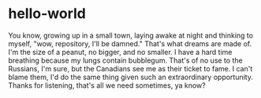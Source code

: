 # hello-world
You know, growing up in a small town, laying awake at night and thinking to myself, "wow, repository, I'll be damned." That's what dreams are made of. 
I'm the size of a peanut, no bigger, and no smaller. I have a hard time breathing because my lungs contain bubblegum. That's of no use to the Russians, I'm sure, but the Canadians see me as their ticket to fame. I can't blame them, I'd do the same thing given such an extraordinary opportunity. Thanks for listening, that's all we need sometimes, ya know? 
